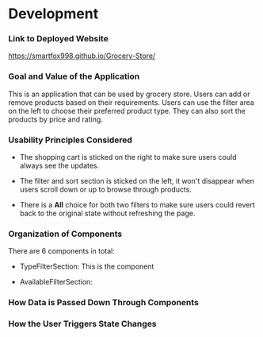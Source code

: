 # Development

### Link to Deployed Website
https://smartfox998.github.io/Grocery-Store/

### Goal and Value of the Application
This is an application that can be used by grocery store. Users can add or remove products based on their requirements. Users can use the filter area on the left to choose their preferred product type. They can also sort the products by price and rating.

### Usability Principles Considered

* The shopping cart is sticked on the right to make sure users could always see the updates.

* The filter and sort section is sticked on the left, it won't disappear when users scroll down or up to browse through products.

* There is a **All** choice for both two filters to make sure users could revert back to the original state without refreshing the page.

### Organization of Components

There are 6 components in total:

* TypeFilterSection: This is the component 

* AvailableFilterSection: 

### How Data is Passed Down Through Components

### How the User Triggers State Changes

